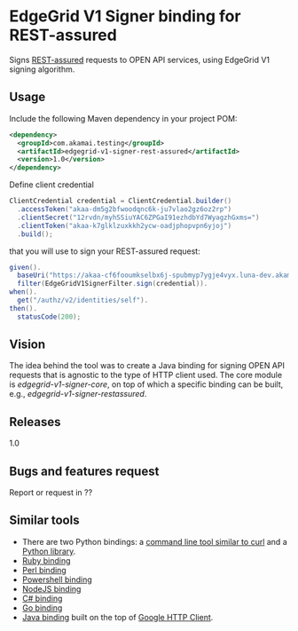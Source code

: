 # EdgeGrid V1 Signer binding for REST-assured

Signs [REST-assured][11] requests to OPEN API services, using EdgeGrid V1 signing algorithm.

## Usage

Include the following Maven dependency in your project POM:

```xml
<dependency>
  <groupId>com.akamai.testing</groupId>
  <artifactId>edgegrid-v1-signer-rest-assured</artifactId>
  <version>1.0</version>
</dependency>
```

Define client credential

```java
ClientCredential credential = ClientCredential.builder()
  .accessToken("akaa-dm5g2bfwoodqnc6k-ju7vlao2gz6oz2rp")
  .clientSecret("12rvdn/myhSSiuYAC6ZPGaI91ezhdbYd7WyagzhGxms=")
  .clientToken("akaa-k7glklzuxkkh2ycw-oadjphopvpn6yjoj")
  .build();
```      

that you will use to sign your REST-assured request:

```java
given().
  baseUri("https://akaa-cf6fooumkselbx6j-spubmyp7ygje4vyx.luna-dev.akamaiapis.net").
  filter(EdgeGridV1SignerFilter.sign(credential)).
when().
  get("/authz/v2/identities/self").
then().
  statusCode(200);
```

## Vision

The idea behind the tool was to create a Java binding for signing OPEN API requests that is agnostic to the type of 
HTTP client used. The core module is *edgegrid-v1-signer-core*, on top of which a specific binding can be built, e.g., 
*edgegrid-v1-signer-restassured*.

## Releases 

1.0

## Bugs and features request

Report or request in ??

## Similar tools

* There are two Python bindings: a [command line tool similar to curl][1] and a [Python library][2].
* [Ruby binding][2]
* [Perl binding][3]
* [Powershell binding][4]
* [NodeJS binding][5]
* [C# binding][6]
* [Go binding][7]
* [Java binding][9] built on the top of [Google HTTP Client][10].

[1]: https://github.com/akamai-open/edgegrid-curl
[2]: https://github.com/akamai-open/AkamaiOPEN-edgegrid-python
[3]: https://github.com/akamai-open/AkamaiOPEN-edgegrid-ruby
[4]: https://github.com/akamai-open/AkamaiOPEN-edgegrid-perl
[5]: https://github.com/akamai-open/AkamaiOPEN-powershell
[6]: https://github.com/akamai-open/AkamaiOPEN-edgegrid-node
[7]: https://github.com/akamai-open/AkamaiOPEN-edgegrid-C-Sharp
[8]: https://github.com/akamai-open/AkamaiOPEN-edgegrid-golang
[9]: https://github.com/akamai-open/AkamaiOPEN-edgegrid-java
[10]: https://github.com/google/google-http-java-client
[11]: https://github.com/rest-assured/rest-assured
